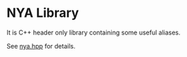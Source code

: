 # NYA Library

It is C++ header only library containing some useful aliases.

See [nya.hpp](src/nya.hpp) for details.
